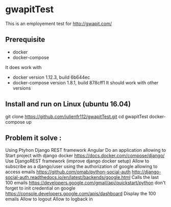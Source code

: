 # gwapitTest

This is an employement test for http://gwapit.com/

## Prerequisite

- docker
- docker-compose

It does work with
- docker version 1.12.3, build 6b644ec
- docker-compose version 1.8.1, build 878cff1
It should work with other versions

## Install and run on Linux (ubuntu 16.04)

git clone https://github.com/julienfr112/gwapitTest.git
cd gwapitTest
docker-compose up

## Problem it solve :

Using
    Ptyhon
    Django REST framework
    Angular
Do an application allowing to
    Start project with django docker
    https://docs.docker.com/compose/django/
    Use DjangoREST framework (improve django docker setup)
    Allow to subscribe as a django/user using the authorization of google allowing to access emails
    https://github.com/omab/python-social-auth
    http://django-social-auth.readthedocs.io/en/latest/backends/google.html
    Calls the last 100 emails
    https://developers.google.com/gmail/api/quickstart/python
    don't forget to init credential on google
    https://console.developers.google.com/apis/dashboard
    Display the 100 emails
    Allow to logout
    Allow to logback in
